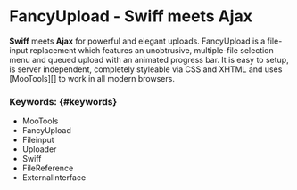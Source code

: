 FancyUpload - Swiff meets Ajax
========================

**Swiff** meets **Ajax** for powerful and elegant uploads.
FancyUpload is a file-input replacement which features an unobtrusive, multiple-file selection
menu and queued upload with an animated progress bar. It is easy to setup, is server independent,
completely styleable via CSS and XHTML and uses [MooTools][] to work in all modern browsers.

### Keywords: {#keywords}

- MooTools
- FancyUpload
- Fileinput
- Uploader
- Swiff
- FileReference
- ExternalInterface